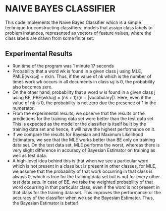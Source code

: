 # NAIVE BAYES CLASSIFIER

This code implements the Naive Bayes Classifier which is a simple technique for constructing classifiers: models that assign class labels to problem instances, represented as vectors of feature values, where the class labels are drawn from some finite set.

## Experimental Results

* Run time of the program was 1 minute 17 seconds
* Probability that a word wk is found in a given class j using MLE, PMLE(wk/ωj) = nk/n. Thus, if the value of nk which is the number of times work wk occurs in all documents in class ωj is 0, the probability also becomes zero.
* On the other hand, probability that a word w is found in a given class j using BE, PBE(wk/ωj) = (nk + 1)/(n + |vocabulary|). Here, even if the value of nk is 0, the probability is not zero due the presence of 1 in the numerator.
* From the experimental results, we observe that the results or the predictions for the training data set were better than the test data set. This is expected as the model or the classifier is itself built by the training data set and hence, it will have the highest performance on it.
* If we compare the results for Bayesian and Maximum Likelihood Estimators, we see that the MLE works better than BE only on training data set. On the test data set, MLE performs the worst, whereas there is very slight difference in accuracy of Bayesian Estimator on training as well as test data.
* A high-level idea behind this is that when we see a particular word which is not present in a class but is present in other classes, for MLE, we assume that the probability of that work occurring in that class is always 0, which is true for the training data set but is not for every other test data sets. In case of BE, we take the weighted probability of that word occurring in that particular class, even if the word is not present in that class for the training data set. This improves the performance or the accuracy of the classifier when we use the Bayesian Estimator. Thus, the Bayesian Estimator is better!
   
   
